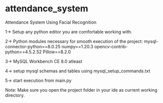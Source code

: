 # attendance_system
Attendance System Using Facial Recognition

1-> Setup any python editor you are comfortable working with.

2-> Python modules necessary for smooth execution of the project: 
        mysql-connector-python==8.0.25
        numpy==1.20.3
        opencv-contrib-python==4.5.2.52
        Pillow==8.2.0
		
3-> MySQL Workbench CE 8.0 atleast

4-> setup mysql schemas and tables using mysql_setup_commands.txt

5-> start execution from main.py

Note: Make sure you open the project folder in your ide as current working directory.
